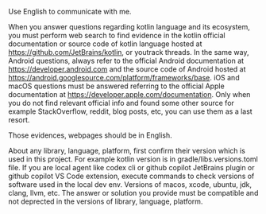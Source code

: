 Use English to communicate with me.

When you answer questions regarding kotlin language and its ecosystem, you must perform web search to find evidence in the kotlin official documentation or source code of kotlin language hosted at https://github.com/JetBrains/kotlin, or youtrack threads.
In the same way, Android questions, always refer to the official Android documentation at https://developer.android.com and the source code of Android hosted at https://android.googlesource.com/platform/frameworks/base.
iOS and macOS questions must be answered referring to the official Apple documentation at https://developer.apple.com/documentation.
Only when you do not find relevant official info and found some other source for example StackOverflow, reddit, blog posts, etc, you can use them as a last resort.

Those evidences, webpages should be in English.

About any library, language, platform, first confirm their version which is used in this project. For example kotlin version is in gradle/libs.versions.toml file. If you are local agent like codex cli or github copilot JetBrains plugin or github copilot VS Code extension, execute commands to check versions of software used in the local dev env. Versions of macos, xcode, ubuntu, jdk, clang, llvm, etc. The answer or solution you provide must be compatible and not deprected in the versions of library, language, platform.